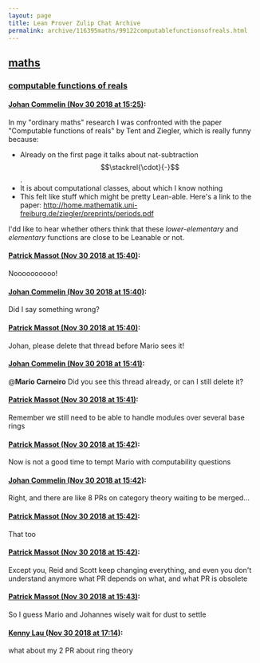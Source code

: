 ```yaml
---
layout: page
title: Lean Prover Zulip Chat Archive 
permalink: archive/116395maths/99122computablefunctionsofreals.html
---
```


## [maths](index.html)
### [computable functions of reals](99122computablefunctionsofreals.html)

#### [Johan Commelin (Nov 30 2018 at 15:25)](https://leanprover.zulipchat.com/#narrow/stream/116395-maths/topic/computable%20functions%20of%20reals/near/148864065):
In my "ordinary maths" research I was confronted with the paper "Computable functions of reals" by Tent and Ziegler, which is really funny because:
* Already on the first page it talks about nat-subtraction $$\stackrel{\cdot}{-}$$.
* It is about computational classes, about which I know nothing
* This felt like stuff which might be pretty Lean-able.
Here's a link to the paper: http://home.mathematik.uni-freiburg.de/ziegler/preprints/periods.pdf

I'dd like to hear whether others think that these *lower-elementary* and *elementary* functions are close to be Leanable or not.

#### [Patrick Massot (Nov 30 2018 at 15:40)](https://leanprover.zulipchat.com/#narrow/stream/116395-maths/topic/computable%20functions%20of%20reals/near/148865047):
Noooooooooo!

#### [Johan Commelin (Nov 30 2018 at 15:40)](https://leanprover.zulipchat.com/#narrow/stream/116395-maths/topic/computable%20functions%20of%20reals/near/148865073):
Did I say something wrong?

#### [Patrick Massot (Nov 30 2018 at 15:40)](https://leanprover.zulipchat.com/#narrow/stream/116395-maths/topic/computable%20functions%20of%20reals/near/148865076):
Johan, please delete that thread before Mario sees it!

#### [Johan Commelin (Nov 30 2018 at 15:41)](https://leanprover.zulipchat.com/#narrow/stream/116395-maths/topic/computable%20functions%20of%20reals/near/148865089):
@**Mario Carneiro** Did you see this thread already, or can I still delete it?

#### [Patrick Massot (Nov 30 2018 at 15:41)](https://leanprover.zulipchat.com/#narrow/stream/116395-maths/topic/computable%20functions%20of%20reals/near/148865111):
Remember we still need to be able to handle modules over several base rings

#### [Patrick Massot (Nov 30 2018 at 15:42)](https://leanprover.zulipchat.com/#narrow/stream/116395-maths/topic/computable%20functions%20of%20reals/near/148865165):
Now is not a good time to tempt Mario with computability questions

#### [Johan Commelin (Nov 30 2018 at 15:42)](https://leanprover.zulipchat.com/#narrow/stream/116395-maths/topic/computable%20functions%20of%20reals/near/148865167):
Right, and there are like 8 PRs on category theory waiting to be merged...

#### [Patrick Massot (Nov 30 2018 at 15:42)](https://leanprover.zulipchat.com/#narrow/stream/116395-maths/topic/computable%20functions%20of%20reals/near/148865172):
That too

#### [Patrick Massot (Nov 30 2018 at 15:42)](https://leanprover.zulipchat.com/#narrow/stream/116395-maths/topic/computable%20functions%20of%20reals/near/148865198):
Except you, Reid and Scott keep changing everything, and even you don't understand anymore what PR depends on what, and what PR is obsolete

#### [Patrick Massot (Nov 30 2018 at 15:43)](https://leanprover.zulipchat.com/#narrow/stream/116395-maths/topic/computable%20functions%20of%20reals/near/148865226):
So I guess Mario and Johannes wisely wait for dust to settle

#### [Kenny Lau (Nov 30 2018 at 17:14)](https://leanprover.zulipchat.com/#narrow/stream/116395-maths/topic/computable%20functions%20of%20reals/near/148871171):
what about my 2 PR about ring theory

